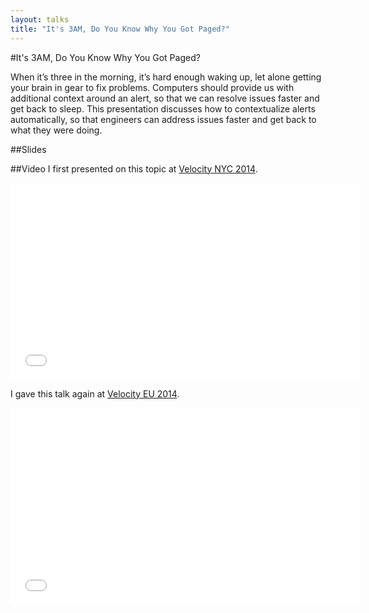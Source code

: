 ```yaml
---
layout: talks
title: "It's 3AM, Do You Know Why You Got Paged?"
---
```


#It's 3AM, Do You Know Why You Got Paged?

When it’s three in the morning, it’s hard enough waking up, let alone
getting your brain in gear to fix problems. Computers should provide
us with additional context around an alert, so that we can resolve issues
faster and get back to sleep. This presentation discusses how to contextualize
alerts automatically, so that engineers can address issues faster and get back
to what they were doing.

##Slides
<script async class="speakerdeck-embed" data-id="1c7b165020ce01328c621a1ab62a9337" data-ratio="1.77777777777778" src="//speakerdeck.com/assets/embed.js"></script>

##Video
I first presented on this topic at [Velocity NYC 2014](http://velocityconf.com/velocityny2014/public/schedule/detail/35722).

<iframe width="560" height="315" src="//www.youtube.com/embed/ZZ3-XjoTQ14?list=PLCu_RZ3VeFfJdkkh8v9Efpad-VAlwzlzH" frameborder="0" allowfullscreen></iframe>

I gave this talk again at [Velocity EU 2014](http://dev.en.oreilly.com/velocityeu2014/public/schedule/detail/37141).

<iframe width="560" height="315" src="//www.youtube.com/embed/qk1d_hdDThg" frameborder="0" allowfullscreen></iframe>
